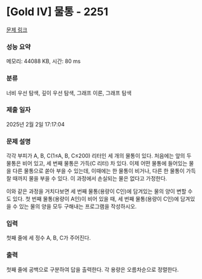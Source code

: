 # [Gold IV] 물통 - 2251 

[문제 링크](https://www.acmicpc.net/problem/2251) 

### 성능 요약

메모리: 44088 KB, 시간: 80 ms

### 분류

너비 우선 탐색, 깊이 우선 탐색, 그래프 이론, 그래프 탐색

### 제출 일자

2025년 2월 2일 17:17:04

### 문제 설명

<p>각각 부피가 A, B, C(1≤A, B, C≤200) 리터인 세 개의 물통이 있다. 처음에는 앞의 두 물통은 비어 있고, 세 번째 물통은 가득(C 리터) 차 있다. 이제 어떤 물통에 들어있는 물을 다른 물통으로 쏟아 부을 수 있는데, 이때에는 한 물통이 비거나, 다른 한 물통이 가득 찰 때까지 물을 부을 수 있다. 이 과정에서 손실되는 물은 없다고 가정한다.</p>

<p>이와 같은 과정을 거치다보면 세 번째 물통(용량이 C인)에 담겨있는 물의 양이 변할 수도 있다. 첫 번째 물통(용량이 A인)이 비어 있을 때, 세 번째 물통(용량이 C인)에 담겨있을 수 있는 물의 양을 모두 구해내는 프로그램을 작성하시오.</p>

### 입력 

 <p>첫째 줄에 세 정수 A, B, C가 주어진다.</p>

### 출력 

 <p>첫째 줄에 공백으로 구분하여 답을 출력한다. 각 용량은 오름차순으로 정렬한다.</p>

